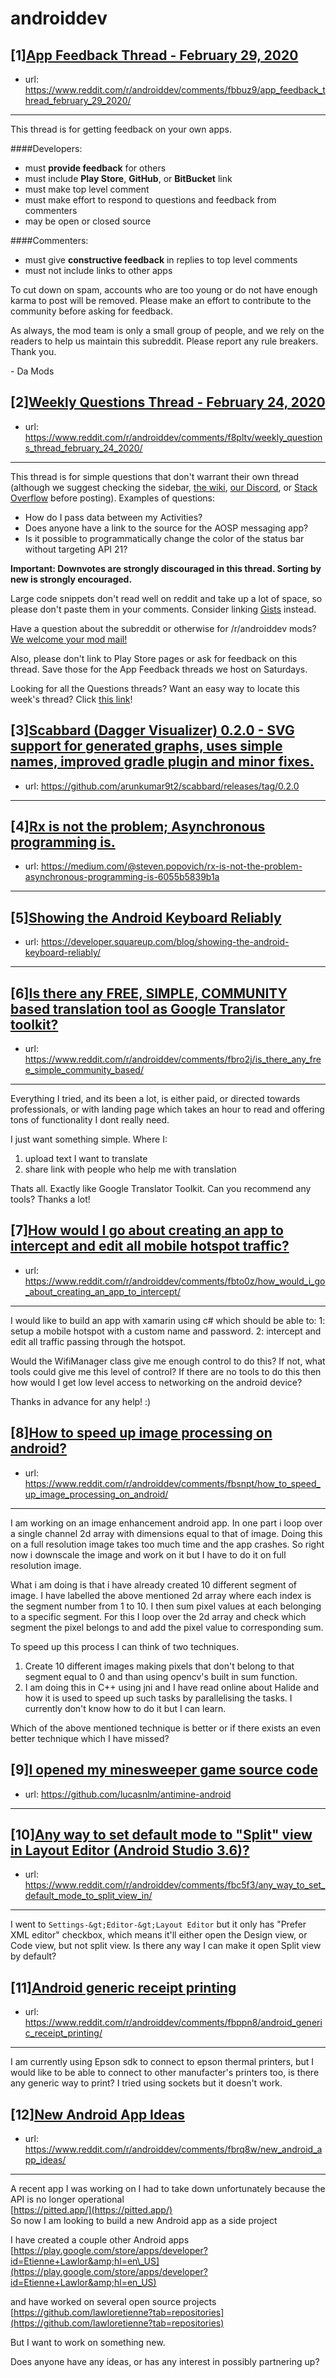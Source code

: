 # androiddev
## [1][App Feedback Thread - February 29, 2020](https://www.reddit.com/r/androiddev/comments/fbbuz9/app_feedback_thread_february_29_2020/)
- url: https://www.reddit.com/r/androiddev/comments/fbbuz9/app_feedback_thread_february_29_2020/
---
This thread is for getting feedback on your own apps.

####Developers:

- must **provide feedback** for others
- must include **Play Store**, **GitHub**, or **BitBucket** link
- must make top level comment
- must make effort to respond to questions and feedback from commenters
- may be open or closed source

####Commenters:

- must give **constructive feedback** in replies to top level comments
- must not include links to other apps

To cut down on spam, accounts who are too young or do not have enough karma to post will be removed. Please make an effort to contribute to the community before asking for feedback.

As always, the mod team is only a small group of people, and we rely on the readers to help us maintain this subreddit. Please report any rule breakers. Thank you.

\- Da Mods
## [2][Weekly Questions Thread - February 24, 2020](https://www.reddit.com/r/androiddev/comments/f8pltv/weekly_questions_thread_february_24_2020/)
- url: https://www.reddit.com/r/androiddev/comments/f8pltv/weekly_questions_thread_february_24_2020/
---
This thread is for simple questions that don't warrant their own thread (although we suggest checking the sidebar, [the wiki](http://www.reddit.com/r/androiddev/wiki/), [our Discord](https://discord.gg/D2cNrqX), or [Stack Overflow](http://stackoverflow.com) before posting). Examples of questions:

* How do I pass data between my Activities?
* Does anyone have a link to the source for the AOSP messaging app?
* Is it possible to programmatically change the color of the status bar without targeting API 21?

**Important: Downvotes are strongly discouraged in this thread. Sorting by new is strongly encouraged.**

Large code snippets don't read well on reddit and take up a lot of space, so please don't paste them in your comments. Consider linking [Gists](https://gist.github.com) instead.

Have a question about the subreddit or otherwise for /r/androiddev mods? [We welcome your mod mail!](http://www.reddit.com/message/compose?to=%2Fr%2Fandroiddev)

Also, please don't link to Play Store pages or ask for feedback on this thread. Save those for the App Feedback threads we host on Saturdays.

Looking for all the Questions threads? Want an easy way to locate this week's thread? Click [this link](https://www.reddit.com/r/androiddev/search?q=title%3A%22questions+thread%22+author%3A%22AutoModerator%22&amp;restrict_sr=on&amp;sort=new&amp;t=all)!
## [3][Scabbard (Dagger Visualizer) 0.2.0 - SVG support for generated graphs, uses simple names, improved gradle plugin and minor fixes.](https://www.reddit.com/r/androiddev/comments/fbqsbw/scabbard_dagger_visualizer_020_svg_support_for/)
- url: https://github.com/arunkumar9t2/scabbard/releases/tag/0.2.0
---

## [4][Rx is not the problem; Asynchronous programming is.](https://www.reddit.com/r/androiddev/comments/fbpgza/rx_is_not_the_problem_asynchronous_programming_is/)
- url: https://medium.com/@steven.popovich/rx-is-not-the-problem-asynchronous-programming-is-6055b5839b1a
---

## [5][Showing the Android Keyboard Reliably](https://www.reddit.com/r/androiddev/comments/fbiakx/showing_the_android_keyboard_reliably/)
- url: https://developer.squareup.com/blog/showing-the-android-keyboard-reliably/
---

## [6][Is there any FREE, SIMPLE, COMMUNITY based translation tool as Google Translator toolkit?](https://www.reddit.com/r/androiddev/comments/fbro2j/is_there_any_free_simple_community_based/)
- url: https://www.reddit.com/r/androiddev/comments/fbro2j/is_there_any_free_simple_community_based/
---
Everything I tried, and its been a lot, is either paid, or directed towards professionals, or with landing page which takes an hour to read and offering tons of functionality I dont really need.

I just want something simple. Where I:

1. upload text I want to translate
2. share link with people who help me with translation

Thats all. Exactly like Google Translator Toolkit. Can you recommend any tools? Thanks a lot!
## [7][How would I go about creating an app to intercept and edit all mobile hotspot traffic?](https://www.reddit.com/r/androiddev/comments/fbto0z/how_would_i_go_about_creating_an_app_to_intercept/)
- url: https://www.reddit.com/r/androiddev/comments/fbto0z/how_would_i_go_about_creating_an_app_to_intercept/
---
I would like to build an app with xamarin using c# which should be able to:
1: setup a mobile hotspot with a custom name and password.
2: intercept and edit all traffic passing through the hotspot.

Would the WifiManager class give me enough control to do this? If not, what tools could give me this level of control? If there are no tools to do this then how would I get low level access to networking on the android device?

Thanks in advance for any help! :)
## [8][How to speed up image processing on android?](https://www.reddit.com/r/androiddev/comments/fbsnpt/how_to_speed_up_image_processing_on_android/)
- url: https://www.reddit.com/r/androiddev/comments/fbsnpt/how_to_speed_up_image_processing_on_android/
---
I am working on an image enhancement android app. In one part i loop over a single channel 2d array with dimensions equal to that of image. Doing this on a full resolution image takes too much time and the app crashes. So right now i downscale the image and work on it but I have to do it on full resolution image.

What i am doing is that i have already created 10 different segment of image. I have labelled the above mentioned 2d array where each index is the segment number from 1 to 10. I then sum pixel values at each belonging to a specific segment. For this I loop over the 2d array and check which segment the pixel belongs to and add the pixel value to corresponding sum.

To speed up this process I can think of two techniques.
1. Create 10 different images making pixels that don't belong to that segment equal to 0 and than using opencv's built in sum function.
2. I am doing this in C++ using jni and I have read online about Halide and how it is used to speed up such tasks by parallelising the tasks. I currently don't know how to do it but I can learn. 

Which of the above mentioned technique is better or if there exists an even better technique which I have missed?
## [9][I opened my minesweeper game source code](https://www.reddit.com/r/androiddev/comments/fbfomo/i_opened_my_minesweeper_game_source_code/)
- url: https://github.com/lucasnlm/antimine-android
---

## [10][Any way to set default mode to "Split" view in Layout Editor (Android Studio 3.6)?](https://www.reddit.com/r/androiddev/comments/fbc5f3/any_way_to_set_default_mode_to_split_view_in/)
- url: https://www.reddit.com/r/androiddev/comments/fbc5f3/any_way_to_set_default_mode_to_split_view_in/
---
I went to `Settings-&gt;Editor-&gt;Layout Editor` but it only has "Prefer XML editor" checkbox, which means it'll either open the Design view, or Code view, but not split view. Is there any way I can make it open Split view by default?
## [11][Android generic receipt printing](https://www.reddit.com/r/androiddev/comments/fbppn8/android_generic_receipt_printing/)
- url: https://www.reddit.com/r/androiddev/comments/fbppn8/android_generic_receipt_printing/
---
I am currently using Epson sdk to connect to epson thermal printers, but I would like to be able to connect to other manufacter's printers too, is there any generic way to print? I tried using sockets but it doesn't work.
## [12][New Android App Ideas](https://www.reddit.com/r/androiddev/comments/fbrq8w/new_android_app_ideas/)
- url: https://www.reddit.com/r/androiddev/comments/fbrq8w/new_android_app_ideas/
---
A recent app I was working on I had to take down unfortunately because the API is no longer operational  
[https://pitted.app/](https://pitted.app/)  
So now I am looking to build a new Android app as a side project

I have created a couple other Android apps [https://play.google.com/store/apps/developer?id=Etienne+Lawlor&amp;hl=en\_US](https://play.google.com/store/apps/developer?id=Etienne+Lawlor&amp;hl=en_US)

and have worked on several open source projects [https://github.com/lawloretienne?tab=repositories](https://github.com/lawloretienne?tab=repositories)

But I want to work on something new.

Does anyone have any ideas, or has any interest in possibly partnering up?
